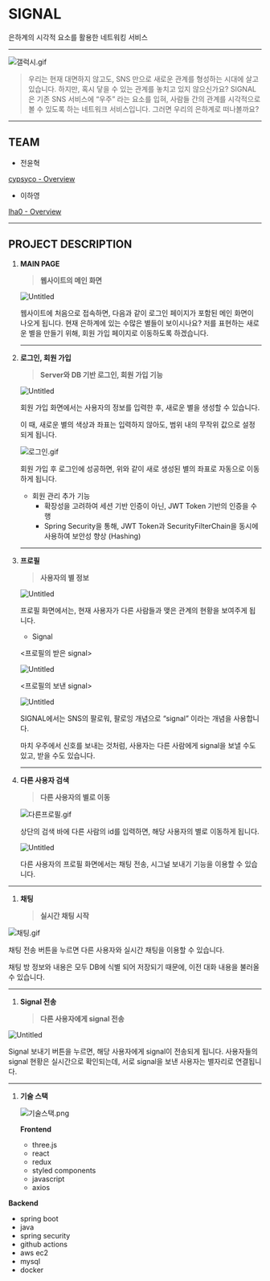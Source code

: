 # SIGNAL

은하계의 시각적 요소를 활용한 네트워킹 서비스

---

![갤럭시.gif](https://prod-files-secure.s3.us-west-2.amazonaws.com/f6cb388f-3934-47d6-9928-26d2e10eb0fc/2710357c-bc36-48a7-bf0c-17dcf68d439a/%E1%84%80%E1%85%A2%E1%86%AF%E1%84%85%E1%85%A5%E1%86%A8%E1%84%89%E1%85%B5.gif)

> 우리는 현재 대면하지 않고도, SNS 만으로 새로운 관계를 형성하는 시대에 살고 있습니다. 하지만, 혹시 닿을 수 있는 관계를 놓치고 있지 않으신가요? SIGNAL은 기존 SNS 서비스에 “우주” 라는 요소를 입혀, 사람들 간의 관계를 시각적으로 볼 수 있도록 하는 네트워크 서비스입니다. 그러면 우리의 은하계로 떠나볼까요?
> 

---

## TEAM

- 전윤혁

[cypsyco - Overview](https://github.com/cypsyco)

- 이하영

[lha0 - Overview](https://github.com/lha0)

---

## PROJECT DESCRIPTION

1. **MAIN PAGE**
    
    > **웹사이트의 메인 화면**
    > 
    
    ![Untitled](https://prod-files-secure.s3.us-west-2.amazonaws.com/f6cb388f-3934-47d6-9928-26d2e10eb0fc/22d51d3a-da97-401c-b82e-c36d23e35e3f/Untitled.png)
    
    웹사이트에 처음으로 접속하면, 다음과 같이 로그인 페이지가 포함된 메인 화면이 나오게 됩니다. 현재 은하계에 있는 수많은 별들이 보이시나요? 저를 표현하는 새로운 별을 만들기 위해, 회원 가입 페이지로 이동하도록 하겠습니다.
    
    ---
    
2. **로그인, 회원 가입**
    
    > **Server와 DB 기반 로그인, 회원 가입 기능**
    > 
    
    ![Untitled](https://prod-files-secure.s3.us-west-2.amazonaws.com/f6cb388f-3934-47d6-9928-26d2e10eb0fc/a052f3dd-4cac-4f8b-b222-5a0398e85cf8/Untitled.png)
    
    회원 가입 화면에서는 사용자의 정보를 입력한 후, 새로운 별을 생성할 수 있습니다.
    
    이 때, 새로운 별의 색상과 좌표는 입력하지 않아도, 범위 내의 무작위 값으로 설정되게 됩니다.
    
    ![로그인.gif](https://prod-files-secure.s3.us-west-2.amazonaws.com/f6cb388f-3934-47d6-9928-26d2e10eb0fc/871b3f95-2d4c-41c7-86e8-4ca3c1036f8a/%E1%84%85%E1%85%A9%E1%84%80%E1%85%B3%E1%84%8B%E1%85%B5%E1%86%AB.gif)
    
    회원 가입 후 로그인에 성공하면, 위와 같이 새로 생성된 별의 좌표로 자동으로 이동하게 됩니다.
    
    - 회원 관리 추가 기능
        - 확장성을 고려하여 세션 기반 인증이 아닌, JWT Token 기반의 인증을 수행
        - Spring Security을 통해, JWT Token과 SecurityFilterChain을 동시에 사용하여 보안성 향상 (Hashing)
    
    ---
    

1. **프로필**
    
    > **사용자의 별 정보**
    > 
    
    ![Untitled](https://prod-files-secure.s3.us-west-2.amazonaws.com/f6cb388f-3934-47d6-9928-26d2e10eb0fc/8172506b-d03a-48d4-8d57-b5836255dcf5/Untitled.png)
    
    프로필 화면에서는, 현재 사용자가 다른 사람들과 맺은 관계의 현황을 보여주게 됩니다.
    
    - Signal
    
    <프로필의 받은 signal>
    
    ![Untitled](https://prod-files-secure.s3.us-west-2.amazonaws.com/f6cb388f-3934-47d6-9928-26d2e10eb0fc/d0f0eb23-7017-463e-8541-6c40eceb98ab/Untitled.png)
    
    <프로필의 보낸 signal>
    
    ![Untitled](https://prod-files-secure.s3.us-west-2.amazonaws.com/f6cb388f-3934-47d6-9928-26d2e10eb0fc/082a6e87-bcfa-4426-a995-7a5f45b1f7d7/Untitled.png)
    
    SIGNAL에서는 SNS의 팔로워, 팔로잉 개념으로 “signal” 이라는 개념을 사용합니다.
    
    마치 우주에서 신호를 보내는 것처럼, 사용자는 다른 사람에게 signal을 보낼 수도 있고, 받을 수도 있습니다.
    
    ---
    

1. **다른 사용자 검색**
    
    > **다른 사용자의 별로 이동**
    > 
    
    ![다른프로필.gif](https://prod-files-secure.s3.us-west-2.amazonaws.com/f6cb388f-3934-47d6-9928-26d2e10eb0fc/2a273835-169a-482b-b424-67b3c96a6c3f/%E1%84%83%E1%85%A1%E1%84%85%E1%85%B3%E1%86%AB%E1%84%91%E1%85%B3%E1%84%85%E1%85%A9%E1%84%91%E1%85%B5%E1%86%AF.gif)
    
    상단의 검색 바에 다른 사람의 id를 입력하면, 해당 사용자의 별로 이동하게 됩니다.
    
    ![Untitled](https://prod-files-secure.s3.us-west-2.amazonaws.com/f6cb388f-3934-47d6-9928-26d2e10eb0fc/4870facb-ef27-4186-934f-c95fd2e3b231/Untitled.png)
    
    다른 사용자의 프로필 화면에서는 채팅 전송, 시그널 보내기 기능을 이용할 수 있습니다.
    

---

1. **채팅**
    
    > **실시간 채팅 시작**
    > 
    

![채팅.gif](https://prod-files-secure.s3.us-west-2.amazonaws.com/f6cb388f-3934-47d6-9928-26d2e10eb0fc/6035a56e-64d5-4402-a9f4-f975c87c2bb2/%E1%84%8E%E1%85%A2%E1%84%90%E1%85%B5%E1%86%BC.gif)

채팅 전송 버튼을 누르면 다른 사용자와 실시간 채팅을 이용할 수 있습니다.

채팅 방 정보와 내용은 모두 DB에 식별 되어 저장되기 때문에, 이전 대화 내용을 불러올 수 있습니다.

---

1. **Signal 전송**
    
    > **다른 사용자에게 signal 전송**
    > 

![Untitled](https://prod-files-secure.s3.us-west-2.amazonaws.com/f6cb388f-3934-47d6-9928-26d2e10eb0fc/64cfa22e-6304-4e64-98e8-84ba35e35cde/Untitled.png)

Signal 보내기 버튼을 누르면, 해당 사용자에게 signal이 전송되게 됩니다. 사용자들의 signal 현황은 실시간으로 확인되는데, 서로 signal을 보낸 사용자는 별자리로 연결됩니다.

---

1. **기술 스택**
    
    ![기술스택.png](https://prod-files-secure.s3.us-west-2.amazonaws.com/f6cb388f-3934-47d6-9928-26d2e10eb0fc/1b5d4ef1-de21-46db-9d81-f6dafaef6aca/%EA%B8%B0%EC%88%A0%EC%8A%A4%ED%83%9D.png)
    
    **Frontend**
    
    - three.js
    - react
    - redux
    - styled components
    - javascript
    - axios

**Backend**

- spring boot
- java
- spring security
- github actions
- aws ec2
- mysql
- docker
